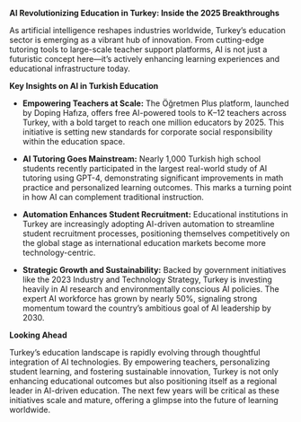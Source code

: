 **AI Revolutionizing Education in Turkey: Inside the 2025 Breakthroughs**

As artificial intelligence reshapes industries worldwide, Turkey’s education sector is emerging as a vibrant hub of innovation. From cutting-edge tutoring tools to large-scale teacher support platforms, AI is not just a futuristic concept here—it’s actively enhancing learning experiences and educational infrastructure today.

**Key Insights on AI in Turkish Education**

- **Empowering Teachers at Scale:** The Öğretmen Plus platform, launched by Doping Hafıza, offers free AI-powered tools to K–12 teachers across Turkey, with a bold target to reach one million educators by 2025. This initiative is setting new standards for corporate social responsibility within the education space.

- **AI Tutoring Goes Mainstream:** Nearly 1,000 Turkish high school students recently participated in the largest real-world study of AI tutoring using GPT-4, demonstrating significant improvements in math practice and personalized learning outcomes. This marks a turning point in how AI can complement traditional instruction.

- **Automation Enhances Student Recruitment:** Educational institutions in Turkey are increasingly adopting AI-driven automation to streamline student recruitment processes, positioning themselves competitively on the global stage as international education markets become more technology-centric.

- **Strategic Growth and Sustainability:** Backed by government initiatives like the 2023 Industry and Technology Strategy, Turkey is investing heavily in AI research and environmentally conscious AI policies. The expert AI workforce has grown by nearly 50%, signaling strong momentum toward the country’s ambitious goal of AI leadership by 2030.

**Looking Ahead**

Turkey’s education landscape is rapidly evolving through thoughtful integration of AI technologies. By empowering teachers, personalizing student learning, and fostering sustainable innovation, Turkey is not only enhancing educational outcomes but also positioning itself as a regional leader in AI-driven education. The next few years will be critical as these initiatives scale and mature, offering a glimpse into the future of learning worldwide.